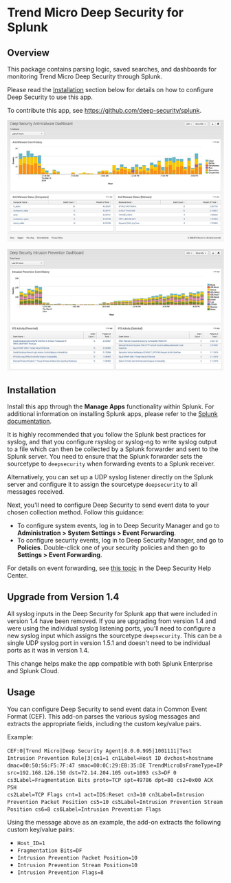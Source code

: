 Trend Micro Deep Security for Splunk
=========================

Overview
--------
This package contains parsing logic, saved searches, and dashboards for monitoring Trend Micro Deep Security through Splunk.

Please read the [Installation](#installation) section below for details on how to configure Deep Security to use this app.

To contribute this app, see https://github.com/deep-security/splunk.

![](https://github.com/deep-security/splunk/blob/master/screenshots/antimalware_dashboard.png?raw=true)

![](https://github.com/deep-security/splunk/blob/master/screenshots/ips_dashboard.png?raw=true)

<a name="installation"></a>Installation
------------
Install this app through the **Manage Apps** functionality within Splunk. For additional information on installing Splunk apps, please refer to the [Splunk documentation](https://docs.splunk.com/Documentation).

It is highly recommended that you follow the Splunk best practices for syslog, and that you configure rsyslog or syslog-ng to write syslog output to a file which can then be collected by a Splunk forwarder and sent to the Splunk server. You need to ensure that the Splunk forwarder sets the sourcetype to <code>deepsecurity</code> when forwarding events to a Splunk receiver.

Alternatively, you can set up a UDP syslog listener directly on the Splunk server and configure it to assign the sourcetype <code>deepsecurity</code> to all messages received.

Next, you'll need to configure Deep Security to send event data to your chosen collection method. Follow this guidance:

* To configure system events, log in to Deep Security Manager and go to **Administration > System Settings > Event Forwarding**.
* To configure security events, log in to Deep Security Manager, and go to **Policies**. Double-click one of your security policies and then go to **Settings > Event Forwarding**.

For details on event forwarding, see [this topic](https://help.deepsecurity.trendmicro.com/siem-syslog-forwarding-secure.html) in the Deep Security Help Center.

Upgrade from Version 1.4
------------
All syslog inputs in the Deep Security for Splunk app that were included in version 1.4 have been removed. If you are upgrading from version 1.4 and were using the individual syslog listening ports, you'll need to configure a new syslog input which assigns the sourcetype <code>deepsecurity</code>. This can be a single UDP syslog port in version 1.5.1 and doesn't need to be individual ports as it was in version 1.4.

This change helps make the app compatible with both Splunk Enterprise and Splunk Cloud.

Usage
------------
You can configure Deep Security to send event data in Common Event Format (CEF). This add-on parses the various syslog messages and extracts the appropriate fields, including the custom key/value pairs.

Example:

<code>CEF:0|Trend Micro|Deep Security Agent|8.0.0.995|1001111|Test Intrusion Prevention Rule|3|cn1=1 cn1Label=Host ID dvchost=hostname dmac=00:50:56:F5:7F:47 smac=00:0C:29:EB:35:DE TrendMicroDsFrameType=IP src=192.168.126.150 dst=72.14.204.105 out=1093 cs3=DF 0 cs3Label=Fragmentation Bits proto=TCP spt=49786 dpt=80 cs2=0x00 ACK PSH cs2Label=TCP Flags cnt=1 act=IDS:Reset cn3=10 cn3Label=Intrusion Prevention Packet Position cs5=10 cs5Label=Intrusion Prevention Stream Position cs6=8 cs6Label=Intrusion Prevention Flags</code>

Using the message above as an example, the add-on extracts the following custom key/value pairs:

* <code>Host_ID=1</code>
* <code>Fragmentation Bits=DF</code>
* <code>Intrusion Prevention Packet Position=10</code>
* <code>Intrusion Prevention Stream Position=10</code>
* <code>Intrusion Prevention Flags=8</code>
